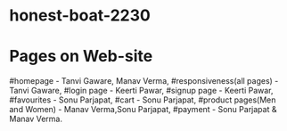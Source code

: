 # honest-boat-2230
# Pages on Web-site
#homepage - Tanvi Gaware, Manav Verma,
#responsiveness(all pages) - Tanvi Gaware,
#login page - Keerti Pawar,
#signup page - Keerti Pawar,
#favourites - Sonu Parjapat,
#cart - Sonu Parjapat,
#product pages(Men and Women) - Manav Verma,Sonu Parjapat,
#payment - Sonu Parjapat & Manav Verma.
